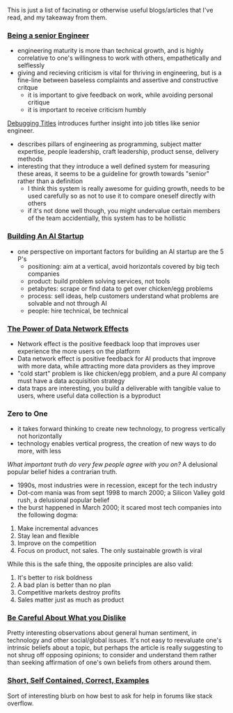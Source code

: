 This is just a list of facinating or otherwise useful blogs/articles that I've read, and my takeaway from them.

### [Being a senior Engineer](http://www.kitchensoap.com/2012/10/25/on-being-a-senior-engineer/)
- engineering maturity is more than technical growth, and is highly correlative to one's willingness to work with others, empathetically and selflessly
- giving and recieving criticism is vital for thriving in engineering, but is a fine-line between baseless complaints and assertive and constructive critque 
  - it is important to give feedback on work, while avoiding personal critique
  - it is important to receive criticism humbly
  
[Debugging Titles](https://engineering.riotgames.com/news/debugging-titles-part-i) introduces further insight into job titles like senior engineer.
- describes pillars of engineering as programming, subject matter expertise, people leadership, craft leadership, product sense, delivery methods
- interesting that they introduce a well defined system for measuring these areas, it seems to be a guideline for growth towards "senior" rather than a definition
  - I think this system is really awesome for guiding growth, needs to be used carefully so as not to use it to compare oneself directly with others
  - if it's not done well though, you might undervalue certain members of the team accidentially, this system has to be hollistic


### [Building An AI Startup](http://mattturck.com/2016/09/29/building-an-ai-startup/)
- one perspective on important factors for building an AI startup are the 5 P's
  - positioning: aim at a vertical, avoid horizontals covered by big tech companies
  - product: build problem solving services, not tools
  - petabytes: scrape or find data to get over chicken/egg problems
  - process: sell ideas, help customers understand what problems are solvable and not through AI
  - people: hire technical, be technical
  
### [The Power of Data Network Effects](http://mattturck.com/2016/01/04/the-power-of-data-network-effects/)
- Network effect is the positive feedback loop that improves user experience the more users on the platform
- Data network effect is positive feedback for AI products that improve with more data, while attracting more data providers as they improve
- "cold start" problem is like chicken/egg problem, and a pure AI company must have a data acquisition strategy
- data traps are interesting, you build a deliverable with tangible value to users, where useful data collection is a byproduct 

### Zero to One
- it takes forward thinking to create new technology, to progress vertically not horizontally
- technology enables vertical progress, the creation of new ways to do more, with less

*What important truth do very few people agree with you on?* A delusional popular belief hides a contrarian truth.
- 1990s, most industries were in recession, except for the tech industry
- Dot-com mania was from sept 1998 to march 2000; a Silicon Valley gold rush, a delusional popular belief
- the burst happened in March 2000; it scared most tech companies into the following dogma:

1. Make incremental advances
2. Stay lean and flexible
3. Improve on the competition
4. Focus on product, not sales. The only sustainable growth is viral

While this is the safe thing, the opposite principles are also valid:

1. It's better to risk boldness 
2. A bad plan is better than no plan
3. Competitive markets destroy profits
4. Sales matter just as much as product

### [Be Careful About What you Dislike](http://lucumr.pocoo.org/2016/11/5/be-careful-about-what-you-dislike/)
Pretty interesting observations about general human sentiment, in technology and other social/global issues. It's not easy to reevaluate one's intrinsic beliefs about a topic, but perhaps the article is really suggesting to not shrug off opposing opinions; to consider and understand them rather than seeking affirmation of one's own beliefs from others around them. 

### [Short, Self Contained, Correct, Examples](http://sscce.org/)
Sort of interesting blurb on how best to ask for help in forums like stack overflow.
